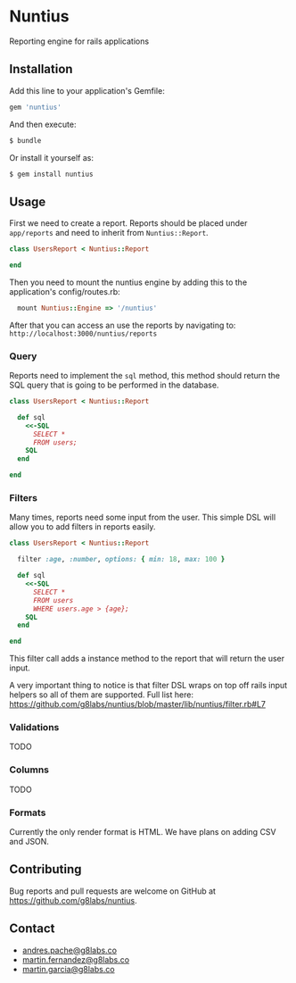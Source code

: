 # Nuntius

Reporting engine for rails applications

## Installation

Add this line to your application's Gemfile:

```ruby
gem 'nuntius'
```

And then execute:
```bash
$ bundle
```

Or install it yourself as:
```bash
$ gem install nuntius
```

## Usage

First we need to create a report. Reports should be placed under `app/reports` and need to inherit from `Nuntius::Report`.

```ruby
class UsersReport < Nuntius::Report

end
```

Then you need to mount the nuntius engine by adding this to the application's config/routes.rb:

```ruby
  mount Nuntius::Engine => '/nuntius'
```

After that you can access an use the reports by navigating to:
`http://localhost:3000/nuntius/reports`

### Query

Reports need to implement the `sql` method, this method should return the SQL query that is going to be performed in the database.

```ruby
class UsersReport < Nuntius::Report

  def sql
    <<-SQL
      SELECT *
      FROM users;
    SQL
  end

end
```

### Filters

Many times, reports need some input from the user. This simple DSL will allow you to add filters in reports easily.

```ruby
class UsersReport < Nuntius::Report

  filter :age, :number, options: { min: 18, max: 100 }

  def sql
    <<-SQL
      SELECT *
      FROM users
      WHERE users.age > {age};
    SQL
  end

end
```

This filter call adds a instance method to the report that will return the user input.

A very important thing to notice is that filter DSL wraps on top off rails input helpers so all of them are supported. Full list here: https://github.com/g8labs/nuntius/blob/master/lib/nuntius/filter.rb#L7

### Validations
TODO

### Columns
TODO

### Formats

Currently the only render format is HTML. We have plans on adding CSV and JSON.

## Contributing

Bug reports and pull requests are welcome on GitHub at https://github.com/g8labs/nuntius.

## Contact
- andres.pache@g8labs.co
- martin.fernandez@g8labs.co
- martin.garcia@g8labs.co
